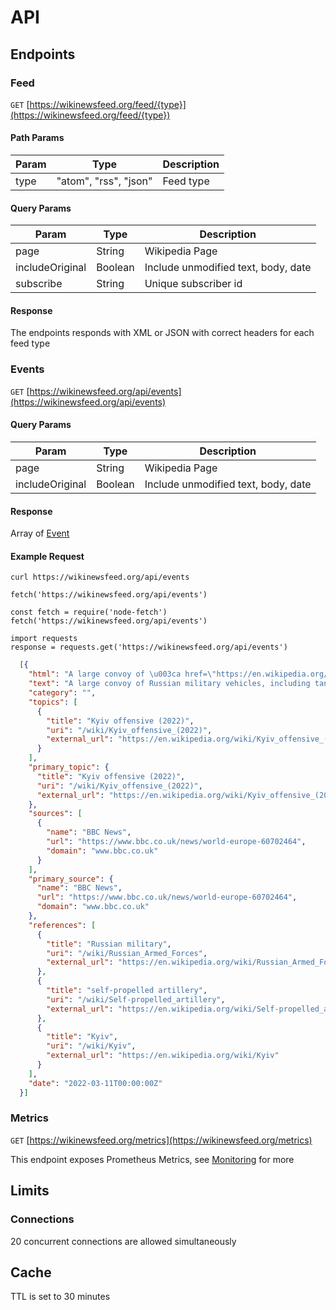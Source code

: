# API

## Endpoints

### Feed

`GET` [https://wikinewsfeed.org/feed/{type}](https://wikinewsfeed.org/feed/{type})

#### Path Params

| Param | Type                  | Description |
|-------|-----------------------|-------------|
| type  | "atom", "rss", "json" | Feed type   |

#### Query Params

| Param           | Type    | Description                         |
|-----------------|---------|-------------------------------------|
| page            | String  | Wikipedia Page                      |
| includeOriginal | Boolean | Include unmodified text, body, date |
| subscribe       | String  | Unique subscriber id                |

#### Response

The endpoints responds with XML or JSON with correct headers for each feed type

### Events

`GET` [https://wikinewsfeed.org/api/events](https://wikinewsfeed.org/api/events)

#### Query Params

| Param           | Type    | Description                         |
|-----------------|---------|-------------------------------------|
| page            | String  | Wikipedia Page                      |
| includeOriginal | Boolean | Include unmodified text, body, date |

#### Response

Array of [Event](https://pkg.go.dev/github.com/wikinewsfeed/wikinewsfeed/parser#Event)

#### Example Request

<CodeGroup>
  <CodeGroupItem title="cURL" active>

```bash:no-line-numbers
curl https://wikinewsfeed.org/api/events
```

  </CodeGroupItem>
  <CodeGroupItem title="JavaScript">

```js:no-line-numbers
fetch('https://wikinewsfeed.org/api/events')
```

  </CodeGroupItem>
  <CodeGroupItem title="NodeJS">

```js:no-line-numbers
const fetch = require('node-fetch')
fetch('https://wikinewsfeed.org/api/events')
```
  </CodeGroupItem>
  <CodeGroupItem title="Python">

```python:no-line-numbers
import requests
response = requests.get('https://wikinewsfeed.org/api/events')
```

  </CodeGroupItem>
</CodeGroup>

```json
  [{
    "html": "A large convoy of \u003ca href=\"https://en.wikipedia.org/wiki/Russian_Armed_Forces\" title=\"Russian Armed Forces\"\u003eRussian military\u003c/a\u003e vehicles, including tanks and \u003ca href=\"https://en.wikipedia.org/wiki/Self-propelled_artillery\" title=\"Self-propelled artillery\"\u003eself-propelled artillery\u003c/a\u003e, begins \u0026#34;fanning out\u0026#34; to forests and towns near \u003ca href=\"https://en.wikipedia.org/wiki/Kyiv\" title=\"Kyiv\"\u003eKyiv\u003c/a\u003e as it prepares to advance on the capital. ",
    "text": "A large convoy of Russian military vehicles, including tanks and self-propelled artillery, begins \"fanning out\" to forests and towns near Kyiv as it prepares to advance on the capital. ",
    "category": "",
    "topics": [
      {
        "title": "Kyiv offensive (2022)",
        "uri": "/wiki/Kyiv_offensive_(2022)",
        "external_url": "https://en.wikipedia.org/wiki/Kyiv_offensive_(2022)"
      }
    ],
    "primary_topic": {
      "title": "Kyiv offensive (2022)",
      "uri": "/wiki/Kyiv_offensive_(2022)",
      "external_url": "https://en.wikipedia.org/wiki/Kyiv_offensive_(2022)"
    },
    "sources": [
      {
        "name": "BBC News",
        "url": "https://www.bbc.co.uk/news/world-europe-60702464",
        "domain": "www.bbc.co.uk"
      }
    ],
    "primary_source": {
      "name": "BBC News",
      "url": "https://www.bbc.co.uk/news/world-europe-60702464",
      "domain": "www.bbc.co.uk"
    },
    "references": [
      {
        "title": "Russian military",
        "uri": "/wiki/Russian_Armed_Forces",
        "external_url": "https://en.wikipedia.org/wiki/Russian_Armed_Forces"
      },
      {
        "title": "self-propelled artillery",
        "uri": "/wiki/Self-propelled_artillery",
        "external_url": "https://en.wikipedia.org/wiki/Self-propelled_artillery"
      },
      {
        "title": "Kyiv",
        "uri": "/wiki/Kyiv",
        "external_url": "https://en.wikipedia.org/wiki/Kyiv"
      }
    ],
    "date": "2022-03-11T00:00:00Z"
  }]
```

### Metrics

`GET` [https://wikinewsfeed.org/metrics](https://wikinewsfeed.org/metrics)

This endpoint exposes Prometheus Metrics, see [Monitoring](server.md#monitoring) for more

## Limits

### Connections

20 concurrent connections are allowed simultaneously

## Cache

TTL is set to 30 minutes
